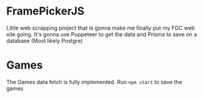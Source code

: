 # FramePickerJS
Little web scrapping project that is gonna make me finally put my FGC web site going. It's gonna use Puppeteer to get the data and Prisma to save on a database (Most likely Postgre)

# Games

The Games data fetch is fully implemented. Run `npm start` to save the games
